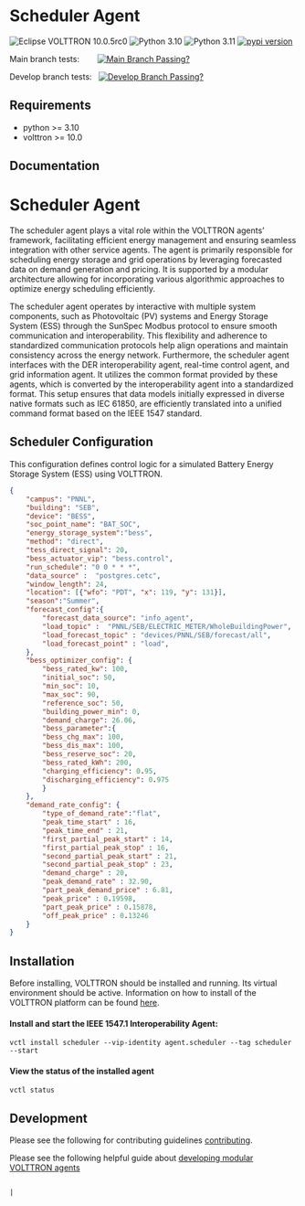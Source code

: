 # Scheduler Agent

![Eclipse VOLTTRON 10.0.5rc0](https://img.shields.io/badge/Eclipse%20VOLTTRON-10.0.5rc0-red.svg)
![Python 3.10](https://img.shields.io/badge/python-3.10-blue.svg)
![Python 3.11](https://img.shields.io/badge/python-3.11-blue.svg)
[![pypi version](https://img.shields.io/pypi/v/volttron-interoperability.svg)](https://pypi.org/project/volttron-interoperability/)

Main branch tests:&nbsp;&nbsp;&nbsp;&nbsp;&nbsp;&nbsp;&nbsp; [![Main Branch Passing?](https://github.com/eclipse-volttron/volttron-interoperability/actions/workflows/run-tests.yml/badge.svg?branch=main)](https://github.com/eclipse-volttron/volttron-interoperability/actions/workflows/run-tests.yml)

Develop branch tests:&nbsp;&nbsp; [![Develop Branch Passing?](https://github.com/eclipse-volttron/volttron-interoperability/actions/workflows/run-tests.yml/badge.svg?branch=develop)](https://github.com/eclipse-volttron/volttron-interoperability/actions/workflows/run-tests.yml)


## Requirements

* python >= 3.10
* volttron >= 10.0 

## Documentation
# Scheduler Agent

The scheduler agent plays a vital role within the VOLTTRON agents’ framework, facilitating efficient energy management and ensuring seamless integration with other service agents. The agent is primarily responsible for scheduling energy storage and grid operations by leveraging forecasted data on demand generation and pricing. It is supported by a modular architecture allowing for incorporating various algorithmic approaches to optimize energy scheduling efficiently.

The scheduler agent operates by interactive with multiple system components, such as Photovoltaic (PV) systems and Energy Storage System (ESS) through the SunSpec Modbus protocol to ensure smooth communication and interoperability.
This flexibility and adherence to standardized communication protocols help align operations and maintain consistency across the energy network. Furthermore, the scheduler agent interfaces with the DER interoperability agent, real-time control agent, and grid information agent. It utilizes the common format provided by these agents, which is converted by the interoperability agent into a standardized format. 
This setup ensures that data models initially expressed in diverse native formats such as IEC 61850, are efficiently translated into a unified command format based on the IEEE 1547 standard.

## Scheduler Configuration

This configuration defines control logic for a simulated Battery Energy Storage System (ESS) using VOLTTRON.

```json
{
    "campus": "PNNL",
    "building": "SEB",
    "device": "BESS",
    "soc_point_name": "BAT_SOC",
    "energy_storage_system":"bess",
    "method": "direct",
    "tess_direct_signal": 20,
    "bess_actuator_vip": "bess.control",
    "run_schedule": "0 0 * * *",
    "data_source" :  "postgres.cetc",
    "window_length": 24,
    "location": [{"wfo": "PDT", "x": 119, "y": 131}],
    "season":"Summer",
    "forecast_config":{
        "forecast_data_source": "info_agent",
        "load_topic" :  "PNNL/SEB/ELECTRIC_METER/WholeBuildingPower",
        "load_forecast_topic" : "devices/PNNL/SEB/forecast/all",
        "load_forecast_point" : "load",
    },
    "bess_optimizer_config": {
        "bess_rated_kw": 100,
        "initial_soc": 50,
        "min_soc": 10,
        "max_soc": 90,
        "reference_soc": 50,
        "building_power_min": 0,
        "demand_charge": 26.06,
        "bess_parameter":{
        "bess_chg_max": 100,
        "bess_dis_max": 100,
        "bess_reserve_soc": 20,
        "bess_rated_kWh": 200,
        "charging_efficiency": 0.95,
        "discharging_efficiency": 0.975
        }
    },
    "demand_rate_config": {
        "type_of_demand_rate":"flat",
        "peak_time_start" : 16,
        "peak_time_end" : 21,
        "first_partial_peak_start" : 14,
        "first_partial_peak_stop" : 16,
        "second_partial_peak_start" : 21,
        "second_partial_peak_stop" : 23,
        "demand_charge" : 20,
        "peak_demand_rate" : 32.90,
        "part_peak_demand_price" : 6.81,
        "peak_price" : 0.19598,
        "part_peak_price" : 0.15878, 
        "off_peak_price" : 0.13246
    }
}
```



## Installation

Before installing, VOLTTRON should be installed and running.  Its virtual environment should be active.
Information on how to install of the VOLTTRON platform can be found
[here](https://github.com/eclipse-volttron/volttron-core).

#### Install and start the IEEE 1547.1 Interoperability Agent:

```shell
vctl install scheduler --vip-identity agent.scheduler --tag scheduler --start
```



#### View the status of the installed agent

```shell
vctl status
```

## Development

Please see the following for contributing guidelines [contributing](https://github.com/eclipse-volttron/volttron-core/blob/develop/CONTRIBUTING.md).

Please see the following helpful guide about [developing modular VOLTTRON agents](https://github.com/eclipse-volttron/volttron-core/blob/develop/DEVELOPING_ON_MODULAR.md)

                                                                                                                                                                |

